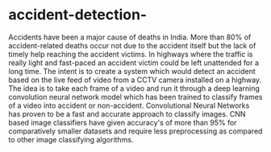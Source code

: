 # accident-detection-
Accidents have been a major cause of deaths in India. 
More than 80% of accident-related deaths occur not due to the accident itself but the lack of timely help reaching the accident victims. 
In highways where the traffic is really light and fast-paced an accident victim could be left unattended for a long time. 
The intent is to create a system which would detect an accident based on the live feed of video from a CCTV camera installed on a highway.
The idea is to take each frame of a video and run it through a deep learning convolution neural network model which has been trained to classify frames of a video into accident or non-accident. 
Convolutional Neural Networks has proven to be a fast and accurate approach to classify images. CNN based image classifiers have given accuracy's of more than 95% for comparatively smaller datasets and require less preprocessing as compared to other image classifying algorithms.
